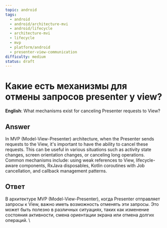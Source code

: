 ```yaml
---
topic: android
tags:
  - android
  - android/architecture-mvi
  - android/lifecycle
  - architecture-mvi
  - lifecycle
  - mvp
  - platform/android
  - presenter-view-communication
difficulty: medium
status: draft
---
```


# Какие есть механизмы для отмены запросов presenter у view?

**English**: What mechanisms exist for canceling Presenter requests to View?

## Answer

In MVP (Model-View-Presenter) architecture, when the Presenter sends requests to the View, it's important to have the ability to cancel these requests. This can be useful in various situations such as activity state changes, screen orientation changes, or canceling long operations. Common mechanisms include: using weak references to View, lifecycle-aware components, RxJava disposables, Kotlin coroutines with Job cancellation, and callback management patterns.

## Ответ

В архитектуре MVP (Model-View-Presenter), когда Presenter отправляет запросы к View, важно иметь возможность отменять эти запросы. Это может быть полезно в различных ситуациях, таких как изменение состояния активности, смена ориентации экрана или отмена долгих операций. \

